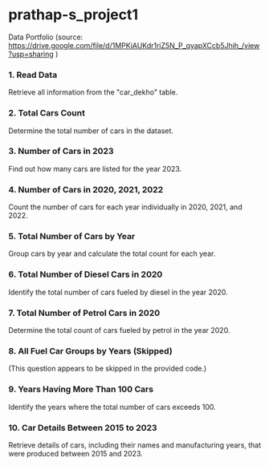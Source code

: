 # prathap-s_project1
Data  Portfolio (source: https://drive.google.com/file/d/1MPKiAUKdr1riZ5N_P_qyapXCcb5Jhih_/view?usp=sharing )

### 1. Read Data
Retrieve all information from the "car_dekho" table.
### 2. Total Cars Count
Determine the total number of cars in the dataset.
### 3. Number of Cars in 2023
Find out how many cars are listed for the year 2023.
### 4. Number of Cars in 2020, 2021, 2022
Count the number of cars for each year individually in 2020, 2021, and 2022.
### 5. Total Number of Cars by Year
Group cars by year and calculate the total count for each year.
### 6. Total Number of Diesel Cars in 2020
Identify the total number of cars fueled by diesel in the year 2020.
### 7. Total Number of Petrol Cars in 2020
Determine the total count of cars fueled by petrol in the year 2020.
### 8. All Fuel Car Groups by Years (Skipped)
(This question appears to be skipped in the provided code.)
### 9. Years Having More Than 100 Cars
Identify the years where the total number of cars exceeds 100.
### 10. Car Details Between 2015 to 2023
Retrieve details of cars, including their names and manufacturing years, that were produced between 2015 and 2023.

